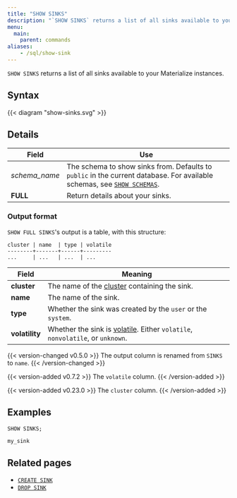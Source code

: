 ```yaml
---
title: "SHOW SINKS"
description: "`SHOW SINKS` returns a list of all sinks available to your Materialize instances."
menu:
  main:
    parent: commands
aliases:
    - /sql/show-sink
---
```


`SHOW SINKS` returns a list of all sinks available to your Materialize instances.

## Syntax

{{< diagram "show-sinks.svg" >}}

## Details

Field | Use
------|-----
_schema&lowbar;name_ | The schema to show sinks from. Defaults to `public` in the current database. For available schemas, see [`SHOW SCHEMAS`](../show-schemas).
**FULL** | Return details about your sinks.

### Output format

`SHOW FULL SINKS`'s output is a table, with this structure:

```nofmt
cluster | name  | type | volatile
--------+-------+------+---------
...     | ...   | ...  | ...
```

Field | Meaning
------|--------
**cluster** | The name of the [cluster](/overview/key-concepts/#clusters) containing the sink.
**name** | The name of the sink.
**type** | Whether the sink was created by the `user` or the `system`.
**volatility** | Whether the sink is [volatile](/overview/volatility). Either `volatile`, `nonvolatile`, or `unknown`.

{{< version-changed v0.5.0 >}}
The output column is renamed from `SINKS` to `name`.
{{< /version-changed >}}

{{< version-added v0.7.2 >}}
The `volatile` column.
{{< /version-added >}}

{{< version-added v0.23.0 >}}
The `cluster` column.
{{< /version-added >}}

## Examples

```sql
SHOW SINKS;
```
```nofmt
my_sink
```

## Related pages

- [`CREATE SINK`](../create-sink)
- [`DROP SINK`](../drop-sink)
